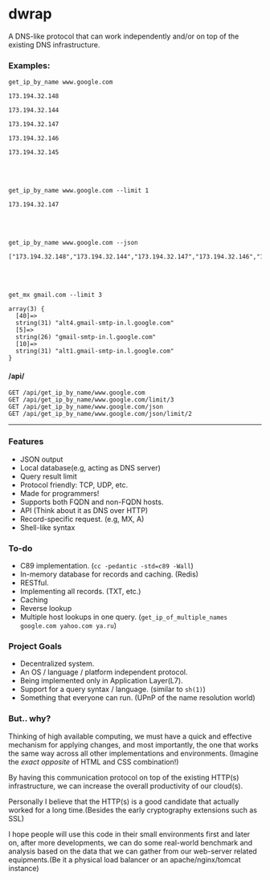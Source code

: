 # dwrap
A DNS-like protocol that can work independently and/or on top of the existing DNS infrastructure.


### Examples:

`get_ip_by_name www.google.com`
```
173.194.32.148

173.194.32.144

173.194.32.147

173.194.32.146

173.194.32.145
```
<br />
<br />

`get_ip_by_name www.google.com --limit 1`
```
173.194.32.147
```
<br />
<br />

`get_ip_by_name www.google.com --json`
```
["173.194.32.148","173.194.32.144","173.194.32.147","173.194.32.146","173.194.32.145"]
```
<br />
<br />

`get_mx gmail.com --limit 3`
```
array(3) {
  [40]=>
  string(31) "alt4.gmail-smtp-in.l.google.com"
  [5]=>
  string(26) "gmail-smtp-in.l.google.com"
  [10]=>
  string(31) "alt1.gmail-smtp-in.l.google.com"
}
```

#### /api/
```
GET /api/get_ip_by_name/www.google.com
GET /api/get_ip_by_name/www.google.com/limit/3
GET /api/get_ip_by_name/www.google.com/json
GET /api/get_ip_by_name/www.google.com/json/limit/2
```

---

### Features
  - JSON output
  - Local database(e.g, acting as DNS server)
  - Query result limit
  - Protocol friendly: TCP, UDP, etc.
  - Made for programmers!
  - Supports both FQDN and non-FQDN hosts.
  - API (Think about it as DNS over HTTP)
  - Record-specific request. (e.g, MX, A)
  - Shell-like syntax

### To-do
  - C89 implementation. (`cc -pedantic -std=c89 -Wall`)
  - In-memory database for records and caching. (Redis)
  - RESTful.
  - Implementing all records. (TXT, etc.)
  - Caching
  - Reverse lookup
  - Multiple host lookups in one query. (`get_ip_of_multiple_names google.com yahoo.com ya.ru`)

### Project Goals
  - Decentralized system.
  - An OS / language / platform independent protocol.
  - Being implemented only in Application Layer(L7).
  - Support for a query syntax / language. (similar to `sh(1)`)
  - Something that everyone can run. (UPnP of the name resolution world) 


### But.. why?
Thinking of high available computing, we must have a quick and effective 
mechanism for applying changes, and most importantly, the one that works 
the same way across all other implementations and environments.
(Imagine the *exact opposite* of HTML and CSS combination!)
<br />

By having this communication protocol on top of the existing HTTP(s) 
infrastructure, we can increase the overall productivity of our cloud(s).
<br />

Personally I believe that the HTTP(s) is a good candidate that actually 
worked for a long time.(Besides the early cryptography extensions such as SSL) 
<br />

I hope people will use this code in their small environments first 
and later on, after more developments, we can do some real-world benchmark 
and analysis based on the data that we can gather from our web-server related 
equipments.(Be it a physical load balancer or an apache/nginx/tomcat instance) 
<br />

